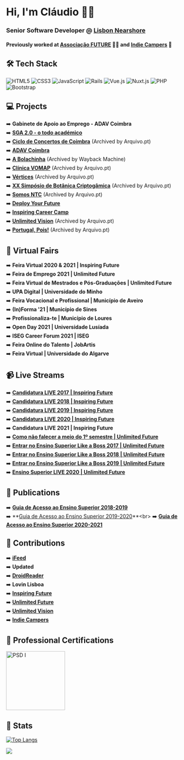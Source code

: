 # Hi, I'm Cláudio 👋😄
### Senior Software Developer @ [Lisbon Nearshore](https://lisbonnearshore.com/)
#### Previously worked at [Associação FUTURE](https://inspiring.future.pt/) 👨‍🏫 and [Indie Campers](https://indiecampers.com/) 🚐

## 🛠 Tech Stack
![HTML5](https://img.shields.io/badge/html5-%23E34F26.svg?logo=html5&logoColor=white&style=for-the-badge)
![CSS3](https://img.shields.io/badge/css3-%231572B6.svg?logo=css3&logoColor=white&style=for-the-badge)
![JavaScript](https://img.shields.io/badge/JavaScript-F7DF1E?logo=javascript&logoColor=000&style=for-the-badge)
![Rails](https://img.shields.io/badge/rails-%23CC0000.svg?logo=ruby-on-rails&logoColor=white&style=for-the-badge)
![Vue.js](https://img.shields.io/badge/vuejs-%2335495e.svg?style=for-the-badge&logo=vuedotjs&logoColor=%234FC08D)
![Nuxt.js](https://img.shields.io/badge/Nuxt.js-00DC82?logo=nuxtdotjs&logoColor=fff&style=for-the-badge)
![PHP](https://img.shields.io/badge/php-%23777BB4.svg?logo=php&logoColor=white&style=for-the-badge)
![Bootstrap](https://img.shields.io/badge/bootstrap-%23563D7C.svg?logo=bootstrap&logoColor=white&style=for-the-badge)

## 💻 Projects
➡️ **Gabinete de Apoio ao Emprego - ADAV Coimbra**<br>
➡️ **[SGA 2.0 - o todo académico](https://senhas.claudioduarte.pt)**<br>
➡️ **[Ciclo de Concertos de Coimbra](https://arquivo.pt/wayback/20220520012137/https://www.cicloconcertoscoimbra.com/)** (Archived by Arquivo.pt)<br>
➡️ **[ADAV Coimbra](https://adavcoimbra.pt/)**<br>
➡️ **[A Bolachinha]([https://web.archive.org/web/20240613235946/https://bolachinha.adavcoimbra.pt/])** (Archived by Wayback Machine)<br>
➡️ **[Clínica VOMAP](https://arquivo.pt/wayback/20220413222324/https://clinicavomap.pt/)** (Archived by Arquivo.pt)<br>
➡️ **[Vértices](https://arquivo.pt/wayback/20230123003558/https://vertices.pt/)** (Archived by Arquivo.pt)<br>
➡️ **[XX Simpósio de Botânica Criptogâmica](https://arquivo.pt/wayback/20210925131410/https://criptogamia.up.pt/)** (Archived by Arquivo.pt)<br>
➡️ **[Somos NTC](https://arquivo.pt/wayback/20211107041349/https://somosntc.wordpress.com/)** (Archived by Arquivo.pt)<br>
➡️ **[Deploy Your Future](https://deploy.future.pt/)**<br>
➡️ **[Inspiring Career Camp](https://careercamp.pt/)**<br>
➡️ **[Unlimited Vision](https://arquivo.pt/wayback/20200310215915/https://www.unlimitedvision.pt/)** (Archived by Arquivo.pt)<br>
➡️ **[Portugal, Pois!](https://arquivo.pt/wayback/20200310215915/https://www.portugalpois.pt/)** (Archived by Arquivo.pt)

## 🎪 Virtual Fairs
➡️ **Feira Virtual 2020 & 2021 | Inspiring Future**<br>
➡️ **Feira de Emprego 2021 | Unlimited Future**<br>
➡️ **Feira Virtual de Mestrados e Pós-Graduações | Unlimited Future**<br>
➡️ **UPA Digital | Universidade do Minho**<br>
➡️ **Feira Vocacional e Profissional | Município de Aveiro**<br>
➡️ **(In)Forma '21 | Município de Sines**<br>
➡️ **Profissionaliza-te | Município de Loures**<br>
➡️ **Open Day 2021 | Universidade Lusíada**<br>
➡️ **ISEG Career Forum 2021 | ISEG**<br>
➡️ **Feira Online do Talento | JobArtis**<br>
➡️ **Feira Virtual | Universidade do Algarve**<br>

## 📹 Live Streams
➡️ **[Candidatura LIVE 2017 | Inspiring Future](https://www.facebook.com/inspiringfuture/videos/1802425289979853/)**<br>
➡️ **[Candidatura LIVE 2018 | Inspiring Future](https://www.facebook.com/inspiringfuture/videos/1974542736101440)**<br>
➡️ **[Candidatura LIVE 2019 | Inspiring Future](https://www.facebook.com/inspiringfuture/videos/719829735116235/)**<br>
➡️ **[Candidatura LIVE 2020 | Inspiring Future](https://www.youtube.com/watch?v=3FpvtaPLpg0)**<br>
➡️ **Candidatura LIVE 2021 | Inspiring Future**<br>
➡️ **[Como não falecer a meio do 1º semestre | Unlimited Future](https://www.facebook.com/ufuture/videos/691659144370845/)**<br>
➡️ **[Entrar no Ensino Superior Like a Boss 2017 | Unlimited Future](https://www.facebook.com/inspiringfuture/videos/1822603641295351/)**<br>
➡️ **[Entrar no Ensino Superior Like a Boss 2018 | Unlimited Future](https://www.facebook.com/inspiringfuture/videos/1914109268891191/)**<br>
➡️ **[Entrar no Ensino Superior Like a Boss 2019 | Unlimited Future](https://www.facebook.com/100061182864888/videos/984863941846289)**<br>
➡️ **[Ensino Superior LIVE 2020 | Unlimited Future](https://www.youtube.com/watch?v=Tp0g-Jm__fY)**<br>

## 📒 Publications
➡️ **[Guia de Acesso ao Ensino Superior 2018-2019](https://issuu.com/inspiringfuture/docs/guia-acesso-2018-2019)**<br>
➡️ **[Guia de Acesso ao Ensino Superior 2019-2020](https://issuu.com/inspiringfuture/docs/guia_acesso_2019_final_)**<br>
➡️ **[Guia de Acesso ao Ensino Superior 2020-2021](https://issuu.com/inspiringfuture/docs/guia-acesso-2021)**<br>

## 🤝 Contributions
➡️ **[iFeed](https://ifeed.pt)**<br>
➡️ **Updated**<br>
➡️ **[DroidReader](https://droidreader.pt/)**<br>
➡️ **Lovin Lisboa**<br>
➡️ **[Inspiring Future](https://inspiring.future.pt/)**<br>
➡️ **[Unlimited Future](https://unlimited.future.pt/)**<br>
➡️ **[Unlimited Vision](https://unlimitedvision.pt/)**<br>
➡️ **[Indie Campers](https://indiecampers.com/)**<br>

## 🏅 Professional Certifications
<a href="https://www.credly.com/badges/f2b8aca8-f56a-4a16-ba44-b1fe0a251099" target="_blank"><img src="https://github.com/user-attachments/assets/31d751b9-7752-413c-b140-2ee392c2cdc2" alt="PSD I" width="160"/></a>

## 💎 Stats
[![Top Langs](https://github-readme-stats.vercel.app/api/top-langs/?username=claudioduarte&layout=compact)](https://github.com/anuraghazra/github-readme-stats)<br>

<!-- View Count -->
![](https://hit.yhype.me/github/profile?user_id=4729521)
